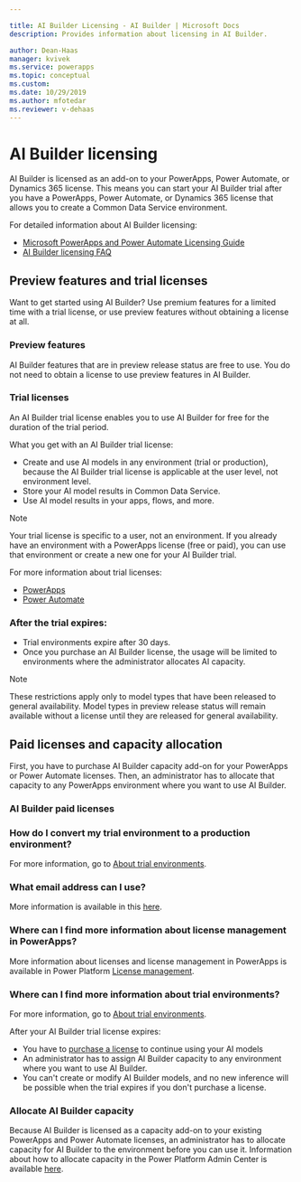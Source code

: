 ```yaml
---

title: AI Builder Licensing - AI Builder | Microsoft Docs
description: Provides information about licensing in AI Builder.

author: Dean-Haas
manager: kvivek
ms.service: powerapps
ms.topic: conceptual
ms.custom: 
ms.date: 10/29/2019
ms.author: mfotedar
ms.reviewer: v-dehaas
---
```


# AI Builder licensing


AI Builder is licensed as an add-on to your PowerApps, Power Automate, or Dynamics 365 license. This means you can start your AI Builder trial after you have a PowerApps, Power Automate, or Dynamics 365 license that allows you to create a Common Data Service environment.  

For detailed information about AI Builder licensing:

- [Microsoft PowerApps and Power Automate Licensing Guide](https://go.microsoft.com/fwlink/?LinkId=2085130&clcid=0x409)
- [AI Builder licensing FAQ](/power-platform/admin/powerapps-flow-licensing-faq#ai-builder)

## Preview features and trial licenses

Want to get started using AI Builder? Use premium features for a limited time with a trial license, or use preview features without obtaining a license at all.

### Preview features

AI Builder features that are in preview release status are free to use. You do not need to obtain a license to use preview features in AI Builder.

### Trial licenses

An AI Builder trial license enables you to use  AI Builder for free for the duration of the trial period.

What you get with an AI Builder trial license:

- Create and use AI models in any environment (trial or production), because the AI Builder trial license is applicable at the user level, not environment level.
- Store  your AI model results in Common Data Service.
- Use AI model results in your apps, flows, and more.

> [!NOTE]
> Your trial license is specific to a user, not an environment. If you already have an environment with a PowerApps license (free or paid), you can use that environment or create a new one for your AI Builder trial.

For more information about trial licenses:

- [PowerApps](https://signup.microsoft.com/Start?sku=powerapps)
- [Power Automate](https://preview.flow.microsoft.com/)

### After the trial expires:

- Trial environments expire after 30 days.
- Once you purchase an AI Builder license, the usage will be limited to environments where the administrator allocates AI capacity.

> [!NOTE]  
> These restrictions apply only to model types that have been released to  general availability. Model types in preview release status will remain available without a license until they are released for general availability.  

## Paid licenses and capacity allocation

First, you have to purchase AI Builder capacity add-on for your PowerApps or Power Automate licenses. Then, an administrator has to allocate that capacity to any PowerApps environment where you want to use AI Builder.

### AI Builder paid licenses



### How do I convert my trial environment to a production environment?

For more information, go to [About trial environments](/power-platform/admin/trial-environments).

### What email address can I use?

More information is available in this [here](/powerapps/maker/signet-for-powerapps#faq).

### Where can I find more information about license management in PowerApps?

More information about licenses and license management in PowerApps is available in Power Platform [License management](/power-platform/admin/wp-license-management).

### Where can I find more information about trial environments?

For more information, go to [About trial environments](/power-platform/admin/trial-environments).

After your AI Builder trial license expires:

- You have to [purchase a license](/power-platform/admin/signup-for-powerapps-admin) to continue using your AI models
- An administrator has to assign AI Builder capacity to any environment where you want to use AI Builder.
- You can't create or modify AI Builder models, and no new inference will be possible when the trial expires if you don't purchase a license.


### Allocate AI Builder capacity

Because AI Builder is licensed as a capacity add-on to your existing PowerApps and Power Automate licenses, an administrator has to allocate capacity for AI Builder to the environment before you can use it. Information about how to allocate capacity in the Power Platform Admin Center is available [here](/power-platform/admin/capacity-add-on).
